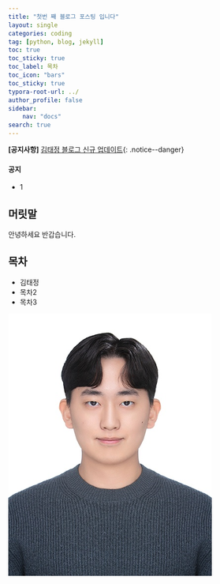 ```yaml
---
title: "첫번 째 블로그 포스팅 입니다"
layout: single
categories: coding
tag: [python, blog, jekyll]
toc: true
toc_sticky: true
toc_label: 목차
toc_icon: "bars"
toc_sticky: true
typora-root-url: ../
author_profile: false
sidebar:
    nav: "docs"
search: true
---
```


**[공지사항]** [김태정 블로그 신규 업데이트](https://kkimtaejung.github.io/minimal-mistakes/docs/quick-start-guide/){: .notice--danger}

<div class="notice--success">
<h4>공지</h4>
<ul>
    <li>1</li>
</ul>
</div>

## 머릿말

안녕하세요 반갑습니다.

## 목차

- 김태정
- 목차2
- 목차3

![증명사진20241125](/images/2023-09-26-first/증명사진20241125.jpg)
